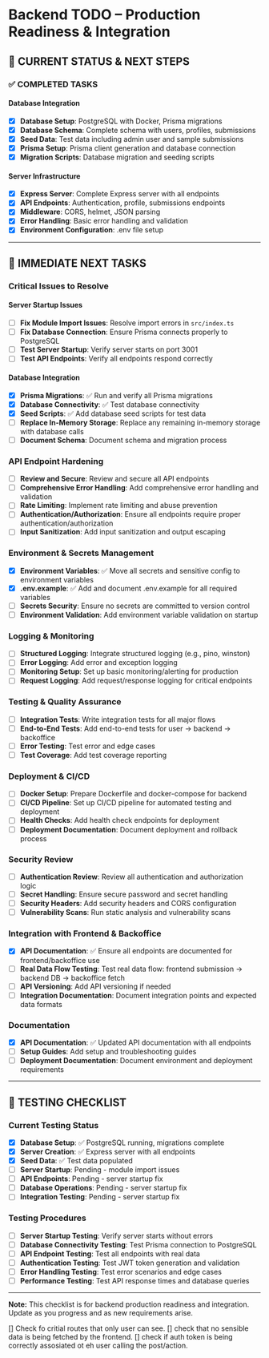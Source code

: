 # Backend TODO – Production Readiness & Integration

## 🎯 **CURRENT STATUS & NEXT STEPS**

### **✅ COMPLETED TASKS**

#### **Database Integration**

- [x] **Database Setup**: PostgreSQL with Docker, Prisma migrations
- [x] **Database Schema**: Complete schema with users, profiles, submissions
- [x] **Seed Data**: Test data including admin user and sample submissions
- [x] **Prisma Setup**: Prisma client generation and database connection
- [x] **Migration Scripts**: Database migration and seeding scripts

#### **Server Infrastructure**

- [x] **Express Server**: Complete Express server with all endpoints
- [x] **API Endpoints**: Authentication, profile, submissions endpoints
- [x] **Middleware**: CORS, helmet, JSON parsing
- [x] **Error Handling**: Basic error handling and validation
- [x] **Environment Configuration**: .env file setup

---

## 🚀 **IMMEDIATE NEXT TASKS**

### **Critical Issues to Resolve**

#### **Server Startup Issues**

- [ ] **Fix Module Import Issues**: Resolve import errors in `src/index.ts`
- [ ] **Fix Database Connection**: Ensure Prisma connects properly to PostgreSQL
- [ ] **Test Server Startup**: Verify server starts on port 3001
- [ ] **Test API Endpoints**: Verify all endpoints respond correctly

#### **Database Integration**

- [x] **Prisma Migrations**: ✅ Run and verify all Prisma migrations
- [x] **Database Connectivity**: ✅ Test database connectivity
- [x] **Seed Scripts**: ✅ Add database seed scripts for test data
- [ ] **Replace In-Memory Storage**: Replace any remaining in-memory storage with database calls
- [ ] **Document Schema**: Document schema and migration process

### **API Endpoint Hardening**

- [ ] **Review and Secure**: Review and secure all API endpoints
- [ ] **Comprehensive Error Handling**: Add comprehensive error handling and validation
- [ ] **Rate Limiting**: Implement rate limiting and abuse prevention
- [ ] **Authentication/Authorization**: Ensure all endpoints require proper authentication/authorization
- [ ] **Input Sanitization**: Add input sanitization and output escaping

### **Environment & Secrets Management**

- [x] **Environment Variables**: ✅ Move all secrets and sensitive config to environment variables
- [x] **.env.example**: ✅ Add and document .env.example for all required variables
- [ ] **Secrets Security**: Ensure no secrets are committed to version control
- [ ] **Environment Validation**: Add environment variable validation on startup

### **Logging & Monitoring**

- [ ] **Structured Logging**: Integrate structured logging (e.g., pino, winston)
- [ ] **Error Logging**: Add error and exception logging
- [ ] **Monitoring Setup**: Set up basic monitoring/alerting for production
- [ ] **Request Logging**: Add request/response logging for critical endpoints

### **Testing & Quality Assurance**

- [ ] **Integration Tests**: Write integration tests for all major flows
- [ ] **End-to-End Tests**: Add end-to-end tests for user → backend → backoffice
- [ ] **Error Testing**: Test error and edge cases
- [ ] **Test Coverage**: Add test coverage reporting

### **Deployment & CI/CD**

- [ ] **Docker Setup**: Prepare Dockerfile and docker-compose for backend
- [ ] **CI/CD Pipeline**: Set up CI/CD pipeline for automated testing and deployment
- [ ] **Health Checks**: Add health check endpoints for deployment
- [ ] **Deployment Documentation**: Document deployment and rollback process

### **Security Review**

- [ ] **Authentication Review**: Review all authentication and authorization logic
- [ ] **Secret Handling**: Ensure secure password and secret handling
- [ ] **Security Headers**: Add security headers and CORS configuration
- [ ] **Vulnerability Scans**: Run static analysis and vulnerability scans

### **Integration with Frontend & Backoffice**

- [x] **API Documentation**: ✅ Ensure all endpoints are documented for frontend/backoffice use
- [ ] **Real Data Flow Testing**: Test real data flow: frontend submission → backend DB → backoffice fetch
- [ ] **API Versioning**: Add API versioning if needed
- [ ] **Integration Documentation**: Document integration points and expected data formats

### **Documentation**

- [x] **API Documentation**: ✅ Updated API documentation with all endpoints
- [ ] **Setup Guides**: Add setup and troubleshooting guides
- [ ] **Deployment Documentation**: Document environment and deployment requirements

---

## 🧪 **TESTING CHECKLIST**

### **Current Testing Status**

- [x] **Database Setup**: ✅ PostgreSQL running, migrations complete
- [x] **Server Creation**: ✅ Express server with all endpoints
- [x] **Seed Data**: ✅ Test data populated
- [ ] **Server Startup**: Pending - module import issues
- [ ] **API Endpoints**: Pending - server startup fix
- [ ] **Database Operations**: Pending - server startup fix
- [ ] **Integration Testing**: Pending - server startup fix

### **Testing Procedures**

- [ ] **Server Startup Testing**: Verify server starts without errors
- [ ] **Database Connectivity Testing**: Test Prisma connection to PostgreSQL
- [ ] **API Endpoint Testing**: Test all endpoints with real data
- [ ] **Authentication Testing**: Test JWT token generation and validation
- [ ] **Error Handling Testing**: Test error scenarios and edge cases
- [ ] **Performance Testing**: Test API response times and database queries

---

**Note:** This checklist is for backend production readiness and integration. Update as you progress and as new requirements arise.

[] Check fo critial routes that only user can see.
[] check that no sensible data is being fetched by the frontend.
[] check if auth token is being correctly assosiated ot eh user calling the post/action.
